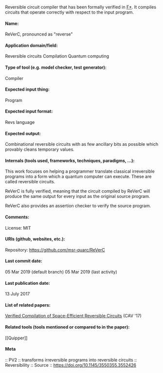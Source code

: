 Reversible circuit compiler that has been formally verified in [F\*](https://www.fstar-lang.org/). It compiles circuits that operate correctly with respect to the input program.

#### Name:
ReVerC, pronounced as "reverse"

#### Application domain/field:
Reversible circuits
Compilation
Quantum computing

#### Type of tool (e.g. model checker, test generator):
Compiler

#### Expected input thing:
Program

#### Expected input format:
Revs language

#### Expected output:
Combinational reversible circuits with as few ancillary bits as possible which provably cleans temporary values.

#### Internals (tools used, frameworks, techniques, paradigms, ...):
This work focuses on helping a programmer translate classical irreversible programs into a form which a quantum computer can execute. These are called reversible circuits. 

ReVerC is fully verified, meaning that the circuit compiled by ReVerC will produce the same output for every input as the original source program.

ReVerC also provides an assertion checker to verify the source program. 

#### Comments:
License: MIT

#### URIs (github, websites, etc.):
Repository: https://github.com/msr-quarc/ReVerC

#### Last commit date:
05 Mar 2019 (default branch)
05 Mar 2019 (last activity)

#### Last publication date:
13 July 2017

#### List of related papers:
[Verified Compilation of Space-Efficient Reversible Circuits](https://doi.org/10.1007/978-3-319-63390-9_1) (CAV '17)

#### Related tools (tools mentioned or compared to in the paper):
[[Quipper]]

#### Meta
:: PV2 :: transforms irreversible programs into reversible circuits
:: Reversibility
:: Source :: https://doi.org/10.1145/3550355.3552426
